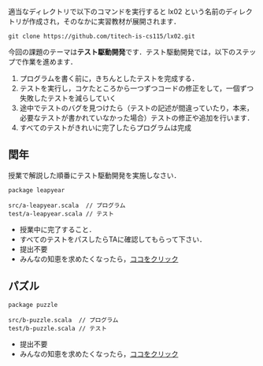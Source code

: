 適当なディレクトリで以下のコマンドを実行すると lx02 という名前のディレクトリが作成され，そのなかに実習教材が展開されます．

    git clone https://github.com/titech-is-cs115/lx02.git

今回の課題のテーマは**テスト駆動開発**です．テスト駆動開発では，以下のステップで作業を進めます．

1. プログラムを書く前に，きちんとしたテストを完成する．
1. テストを実行し，コケたところから一つずつコードの修正をして，一個ずつ失敗したテストを減らしていく
1. 途中でテストのバグを見つけたら（テストの記述が間違っていたり，本来，必要なテストが書かれていなかった場合）テストの修正や追加を行います．
1. すべてのテストがきれいに完了したらプログラムは完成

## 閏年

授業で解説した順番にテスト駆動開発を実施しなさい．

    package leapyear

    src/a-leapyear.scala  // プログラム
    test/a-leapyear.scala // テスト

- 授業中に完了すること．
- すべてのテストをパスしたらTAに確認してもらって下さい．
- 提出不要
- みんなの知恵を求めたくなったら，[ココをクリック](https://github.com/titech-is-cs115/lx02/issues/1)

## パズル

    package puzzle

    src/b-puzzle.scala  // プログラム
    test/b-puzzle.scala // テスト

- 提出不要
- みんなの知恵を求めたくなったら，[ココをクリック](https://github.com/titech-is-cs115/lx02/issues/2)

